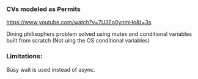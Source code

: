 ### CVs modeled as Permits
https://www.youtube.com/watch?v=7U3Eo0ynmHo&t=3s

Dining philisophers problem solved using mutex and conditional variables built from scratch (Not uing the OS conditional variables)

### Limitations:
Busy wait is used instead of async.
